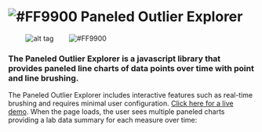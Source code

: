 # ![#FF9900](https://placehold.it/25x50/FF9900/000000?text=+) Paneled Outlier Explorer




&nbsp;&nbsp;&nbsp;&nbsp;&nbsp;&nbsp;&nbsp;&nbsp;&nbsp;![alt tag](https://user-images.githubusercontent.com/31038805/30431689-649b02c6-992d-11e7-8497-b4091829652b.gif)&nbsp;&nbsp;&nbsp;&nbsp;&nbsp;&nbsp;&nbsp;&nbsp;![#FF9900](https://placehold.it/15x300/FF9900/000000?text=+)

### The Paneled Outlier Explorer is a javascript library that provides paneled line charts of data points over time with point and line brushing. 

The Paneled Outlier Explorer includes interactive features such as real-time brushing and requires minimal user configuration.
 [Click here for a live demo](https://rhoinc.github.io/viz-library/examples/0019-paneled-outlier-explorer/example.html). When the page loads, the user sees multiple paneled charts providing a lab data summary for each measure over time:


